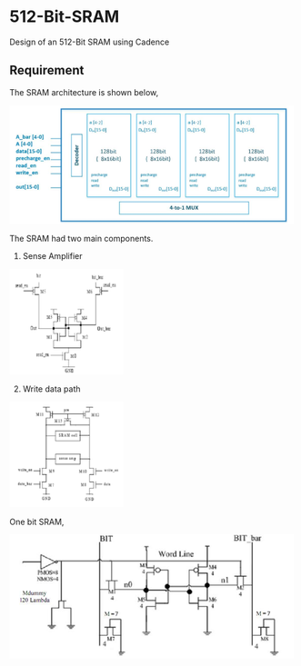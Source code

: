 # 512-Bit-SRAM
Design of an 512-Bit SRAM using Cadence

## Requirement

The SRAM architecture is shown below,

<img src="Images/Architecture.PNG" width="500">

The SRAM had two main components.  
1. Sense Amplifier  

<img src="Images/Sense.PNG" width="200">

2. Write data path  

<img src="Images/write.PNG" width="200">  

One bit SRAM,

<img src="Images/ibsram.PNG" width="500">
